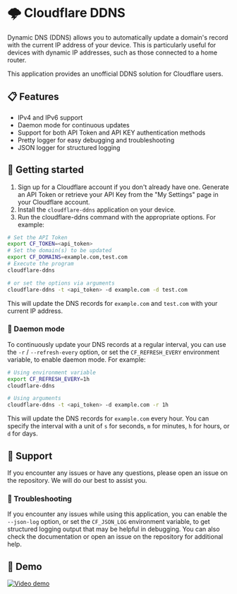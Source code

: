 # 🌩️ Cloudflare DDNS
Dynamic DNS (DDNS) allows you to automatically update a domain's record with the current IP address of your device. This is particularly useful for devices with dynamic IP addresses, such as those connected to a home router.

This application provides an unofficial DDNS solution for Cloudflare users.

## 📋 Features
- IPv4 and IPv6 support
- Daemon mode for continuous updates
- Support for both API Token and API KEY authentication methods
- Pretty logger for easy debugging and troubleshooting
- JSON logger for structured logging

## 🚀 Getting started
1. Sign up for a Cloudflare account if you don't already have one.
Generate an API Token or retrieve your API Key from the "My Settings" page in your Cloudflare account.
2. Install the `cloudflare-ddns` application on your device.
3. Run the cloudflare-ddns command with the appropriate options. For example:
```sh
# Set the API Token
export CF_TOKEN=<api_token>
# Set the domain(s) to be updated
export CF_DOMAINS=example.com,test.com
# Execute the program
cloudflare-ddns

# or set the options via arguments
cloudflare-ddns -t <api_token> -d example.com -d test.com
```
This will update the DNS records for `example.com` and `test.com` with your current IP address.

### 🔄 Daemon mode
To continuously update your DNS records at a regular interval, you can use the `-r` / `--refresh-every` option, or set the `CF_REFRESH_EVERY` environment variable, to enable daemon mode. For example:
```sh
# Using environment variable
export CF_REFRESH_EVERY=1h
cloudflare-ddns

# Using arguments
cloudflare-ddns -t <api_token> -d example.com -r 1h
```
This will update the DNS records for `example.com` every hour. You can specify the interval with a unit of `s` for seconds, `m` for minutes, `h` for hours, or `d` for days.

## 🙏 Support
If you encounter any issues or have any questions, please open an issue on the repository. We will do our best to assist you.

### 🔎 Troubleshooting
If you encounter any issues while using this application, you can enable the `--json-log` option, or set the `CF_JSON_LOG` environment variable, to get structured logging output that may be helpful in debugging. You can also check the documentation or open an issue on the repository for additional help.

## 🎥 Demo
[![Video demo](https://asciinema.org/a/ek8WqVSKqGWuUaFUxNMX7dSv6.svg)](https://asciinema.org/a/ek8WqVSKqGWuUaFUxNMX7dSv6)
